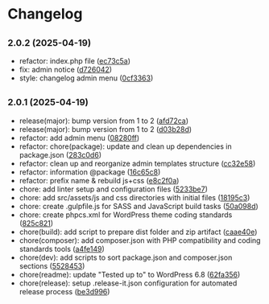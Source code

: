 # Changelog

## <small>2.0.2 (2025-04-19)</small>

* refactor: index.php file ([ec73c5a](https://github.com/yukyhendiawan/icon-font-awesome/commit/ec73c5a))
* fix: admin notice ([d726042](https://github.com/yukyhendiawan/icon-font-awesome/commit/d726042))
* style: changelog admin menu ([0cf3363](https://github.com/yukyhendiawan/icon-font-awesome/commit/0cf3363))

## <small>2.0.1 (2025-04-19)</small>

* release(major): bump version from 1 to 2 ([afd72ca](https://github.com/yukyhendiawan/icon-font-awesome/commit/afd72ca))
* release(major): bump version from 1 to 2 ([d03b28d](https://github.com/yukyhendiawan/icon-font-awesome/commit/d03b28d))
* refactor: add admin menu ([08280ff](https://github.com/yukyhendiawan/icon-font-awesome/commit/08280ff))
* refactor: chore(package): update and clean up dependencies in package.json ([283c0d6](https://github.com/yukyhendiawan/icon-font-awesome/commit/283c0d6))
* refactor: clean up and reorganize admin templates structure ([cc32e58](https://github.com/yukyhendiawan/icon-font-awesome/commit/cc32e58))
* refactor: information @package ([16c65c8](https://github.com/yukyhendiawan/icon-font-awesome/commit/16c65c8))
* refactor: prefix name & rebuild js+css ([e8c2f0a](https://github.com/yukyhendiawan/icon-font-awesome/commit/e8c2f0a))
* chore: add linter setup and configuration files ([5233be7](https://github.com/yukyhendiawan/icon-font-awesome/commit/5233be7))
* chore: add src/assets/js and css directories with initial files ([18195c3](https://github.com/yukyhendiawan/icon-font-awesome/commit/18195c3))
* chore: create .gulpfile.js for SASS and JavaScript build tasks ([50a098d](https://github.com/yukyhendiawan/icon-font-awesome/commit/50a098d))
* chore: create phpcs.xml for WordPress theme coding standards ([825c821](https://github.com/yukyhendiawan/icon-font-awesome/commit/825c821))
* chore(build): add script to prepare dist folder and zip artifact ([caae40e](https://github.com/yukyhendiawan/icon-font-awesome/commit/caae40e))
* chore(composer): add composer.json with PHP compatibility and coding standards tools ([a4fe149](https://github.com/yukyhendiawan/icon-font-awesome/commit/a4fe149))
* chore(dev): add scripts to sort package.json and composer.json sections ([5528453](https://github.com/yukyhendiawan/icon-font-awesome/commit/5528453))
* chore(readme): update "Tested up to" to WordPress 6.8 ([62fa356](https://github.com/yukyhendiawan/icon-font-awesome/commit/62fa356))
* chore(release): setup .release-it.json configuration for automated release process ([be3d996](https://github.com/yukyhendiawan/icon-font-awesome/commit/be3d996))
